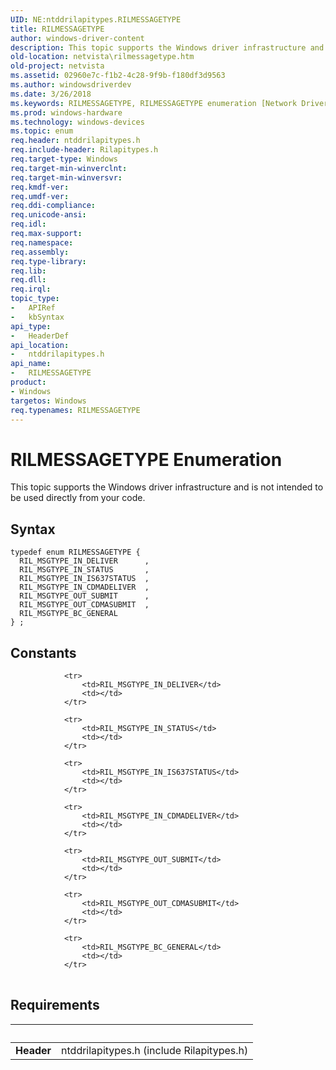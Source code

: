 ```yaml
---
UID: NE:ntddrilapitypes.RILMESSAGETYPE
title: RILMESSAGETYPE
author: windows-driver-content
description: This topic supports the Windows driver infrastructure and is not intended to be used directly from your code.
old-location: netvista\rilmessagetype.htm
old-project: netvista
ms.assetid: 02960e7c-f1b2-4c28-9f9b-f180df3d9563
ms.author: windowsdriverdev
ms.date: 3/26/2018
ms.keywords: RILMESSAGETYPE, RILMESSAGETYPE enumeration [Network Drivers Starting with Windows Vista], RIL_MSGTYPE_BC_GENERAL, RIL_MSGTYPE_IN_CDMADELIVER, RIL_MSGTYPE_IN_IS637STATUS, RIL_MSGTYPE_IN_STATUS, RIL_MSGTYPE_OUT_CDMASUBMIT, RIL_MSGTYPE_OUT_SUBMIT, netvista.rilmessagetype, ntddrilapitypes/RILMESSAGETYPE, ntddrilapitypes/RIL_MSGTYPE_BC_GENERAL, ntddrilapitypes/RIL_MSGTYPE_IN_CDMADELIVER, ntddrilapitypes/RIL_MSGTYPE_IN_IS637STATUS, ntddrilapitypes/RIL_MSGTYPE_IN_STATUS, ntddrilapitypes/RIL_MSGTYPE_OUT_CDMASUBMIT, ntddrilapitypes/RIL_MSGTYPE_OUT_SUBMIT
ms.prod: windows-hardware
ms.technology: windows-devices
ms.topic: enum
req.header: ntddrilapitypes.h
req.include-header: Rilapitypes.h
req.target-type: Windows
req.target-min-winverclnt: 
req.target-min-winversvr: 
req.kmdf-ver: 
req.umdf-ver: 
req.ddi-compliance: 
req.unicode-ansi: 
req.idl: 
req.max-support: 
req.namespace: 
req.assembly: 
req.type-library: 
req.lib: 
req.dll: 
req.irql: 
topic_type:
-	APIRef
-	kbSyntax
api_type:
-	HeaderDef
api_location:
-	ntddrilapitypes.h
api_name:
-	RILMESSAGETYPE
product:
- Windows
targetos: Windows
req.typenames: RILMESSAGETYPE
---
```


# RILMESSAGETYPE Enumeration
This topic supports the Windows driver infrastructure and is not intended to be used directly from your code.

## Syntax
```
typedef enum RILMESSAGETYPE {
  RIL_MSGTYPE_IN_DELIVER      ,
  RIL_MSGTYPE_IN_STATUS       ,
  RIL_MSGTYPE_IN_IS637STATUS  ,
  RIL_MSGTYPE_IN_CDMADELIVER  ,
  RIL_MSGTYPE_OUT_SUBMIT      ,
  RIL_MSGTYPE_OUT_CDMASUBMIT  ,
  RIL_MSGTYPE_BC_GENERAL
} ;
```

## Constants

<table>
            
                <tr>
                    <td>RIL_MSGTYPE_IN_DELIVER</td>
                    <td></td>
                </tr>
            
                <tr>
                    <td>RIL_MSGTYPE_IN_STATUS</td>
                    <td></td>
                </tr>
            
                <tr>
                    <td>RIL_MSGTYPE_IN_IS637STATUS</td>
                    <td></td>
                </tr>
            
                <tr>
                    <td>RIL_MSGTYPE_IN_CDMADELIVER</td>
                    <td></td>
                </tr>
            
                <tr>
                    <td>RIL_MSGTYPE_OUT_SUBMIT</td>
                    <td></td>
                </tr>
            
                <tr>
                    <td>RIL_MSGTYPE_OUT_CDMASUBMIT</td>
                    <td></td>
                </tr>
            
                <tr>
                    <td>RIL_MSGTYPE_BC_GENERAL</td>
                    <td></td>
                </tr>
</table>


## Requirements
| &nbsp; | &nbsp; |
| ---- |:---- |
| **Header** | ntddrilapitypes.h (include Rilapitypes.h) |